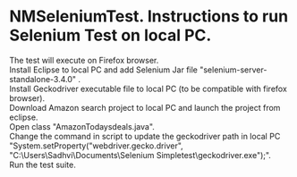 # NMSeleniumTest. Instructions to run Selenium Test on local PC.<br/>
The test will execute on Firefox browser.<br/>
Install Eclipse to local PC and add Selenium Jar file "selenium-server-standalone-3.4.0" .<br/>
Install Geckodriver executable file to local PC (to be compatible with firefox browser). <br/>
Download Amazon search project to local PC and launch the project from eclipse. <br/>
Open class "AmazonTodaysdeals.java".<br/>
Change the command in script to update the geckodriver path in local PC "System.setProperty("webdriver.gecko.driver", "C:\\Users\\Sadhvi\\Documents\\Selenium Simpletest\\geckodriver.exe");".<br/>
Run the test suite. <br/>
